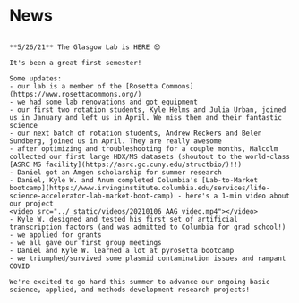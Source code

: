 
<!-- Global site tag (gtag.js) - Google Analytics -->
<script async src="https://www.googletagmanager.com/gtag/js?id=G-YXZFB7HB4L"></script>
<script>
  window.dataLayer = window.dataLayer || [];
  function gtag(){dataLayer.push(arguments);}
  gtag('js', new Date());

  gtag('config', 'G-YXZFB7HB4L');
</script>

# News

```{div} full-width

**5/26/21** The Glasgow Lab is HERE 😎

It's been a great first semester!

Some updates:
- our lab is a member of the [Rosetta Commons](https://www.rosettacommons.org/)
- we had some lab renovations and got equipment
- our first two rotation students, Kyle Helms and Julia Urban, joined us in January and left us in April. We miss them and their fantastic science
- our next batch of rotation students, Andrew Reckers and Belen Sundberg, joined us in April. They are really awesome
- after optimizing and troubleshooting for a couple months, Malcolm collected our first large HDX/MS datasets (shoutout to the world-class [ASRC MS facility](https://asrc.gc.cuny.edu/structbio/)!!)
- Daniel got an Amgen scholarship for summer research
- Daniel, Kyle W. and Anum completed Columbia's [Lab-to-Market bootcamp](https://www.irvinginstitute.columbia.edu/services/life-science-accelerator-lab-market-boot-camp) - here's a 1-min video about our project
<video src="../_static/videos/20210106_AAG_video.mp4"></video>
- Kyle W. designed and tested his first set of artificial transcription factors (and was admitted to Columbia for grad school!)
- we applied for grants
- we all gave our first group meetings
- Daniel and Kyle W. learned a lot at pyrosetta bootcamp
- we triumphed/survived some plasmid contamination issues and rampant COVID

We're excited to go hard this summer to advance our ongoing basic science, applied, and methods development research projects!

``` 
